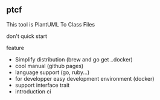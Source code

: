 ## ptcf
This tool is PlantUML To Class Files

don't quick start
<!-- ``` -->
<!-- git clone ~ -->
<!-- go run main.go -l php -->
<!-- ``` -->

feature
- Simplify distribution (brew and go get ..docker)
- cool manual (github pages)
- language support (go, ruby...)
- for developper easy development environment (docker)
- support interface trait
- introduction ci

